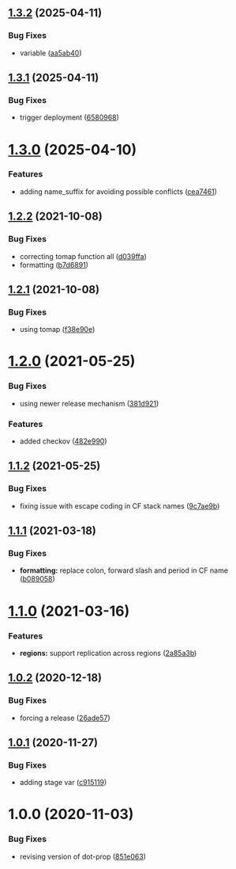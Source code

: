 ## [1.3.2](http://bitbucket.org/adaptavistlabs/module-secret/compare/v1.3.1...v1.3.2) (2025-04-11)


### Bug Fixes

* variable ([aa5ab40](http://bitbucket.org/adaptavistlabs/module-secret/commits/aa5ab401e9b449ac4a14b27c1bc88fdfdaf21ecf))

## [1.3.1](http://bitbucket.org/adaptavistlabs/module-secret/compare/v1.3.0...v1.3.1) (2025-04-11)


### Bug Fixes

* trigger deployment ([6580968](http://bitbucket.org/adaptavistlabs/module-secret/commits/6580968d48f1892dc170212cb3deb9bb266a40d3))

# [1.3.0](http://bitbucket.org/adaptavistlabs/module-secret/compare/v1.2.2...v1.3.0) (2025-04-10)


### Features

* adding name_suffix for avoiding possible conflicts ([cea7461](http://bitbucket.org/adaptavistlabs/module-secret/commits/cea74612e2c2507d223ed3454a59e48c175b302e))

## [1.2.2](http://bitbucket.org/adaptavistlabs/module-secret/compare/v1.2.1...v1.2.2) (2021-10-08)


### Bug Fixes

* correcting tomap function all ([d039ffa](http://bitbucket.org/adaptavistlabs/module-secret/commits/d039ffac0ce4f8a25c2932ca74de5467a7ddb95a))
* formatting ([b7d6891](http://bitbucket.org/adaptavistlabs/module-secret/commits/b7d6891fa470ad303ac4be3593f588addd5b3208))

## [1.2.1](http://bitbucket.org/adaptavistlabs/module-secret/compare/v1.2.0...v1.2.1) (2021-10-08)


### Bug Fixes

* using tomap ([f38e90e](http://bitbucket.org/adaptavistlabs/module-secret/commits/f38e90ed5fb97e9b1359e55265439cc2a3ddf5ec))

# [1.2.0](http://bitbucket.org/adaptavistlabs/module-secret/compare/v1.1.2...v1.2.0) (2021-05-25)


### Bug Fixes

* using newer release mechanism ([381d921](http://bitbucket.org/adaptavistlabs/module-secret/commits/381d9213b46ad6ca3837842744ec5c4e56a7a848))


### Features

* added checkov ([482e990](http://bitbucket.org/adaptavistlabs/module-secret/commits/482e990b82267b7d2e574cd03cc6c1d97790aa4c))

## [1.1.2](http://bitbucket.org/adaptavistlabs/module-secret/compare/v1.1.1...v1.1.2) (2021-05-25)


### Bug Fixes

* fixing issue with escape coding in CF stack names ([9c7ae9b](http://bitbucket.org/adaptavistlabs/module-secret/commits/9c7ae9b3ca992213567372d5b6c4eb94dd5f3bbe))

## [1.1.1](http://bitbucket.org/adaptavistlabs/module-secret/compare/v1.1.0...v1.1.1) (2021-03-18)


### Bug Fixes

* **formatting:** replace colon, forward slash and period in CF name ([b089058](http://bitbucket.org/adaptavistlabs/module-secret/commits/b08905851992ed9a10e2d5aaaa60dc3f7b2e2e2f))

# [1.1.0](http://bitbucket.org/adaptavistlabs/module-secret/compare/v1.0.2...v1.1.0) (2021-03-16)


### Features

* **regions:** support replication across regions ([2a85a3b](http://bitbucket.org/adaptavistlabs/module-secret/commits/2a85a3bb26641a27e960c36079335eef9bcc885d))

## [1.0.2](http://bitbucket.org/adaptavistlabs/module-secret/compare/v1.0.1...v1.0.2) (2020-12-18)


### Bug Fixes

* forcing a release ([26ade57](http://bitbucket.org/adaptavistlabs/module-secret/commits/26ade57767a581fffe86e2381f58e96e0b44f32c))

## [1.0.1](http://bitbucket.org/adaptavistlabs/module-secret/compare/v1.0.0...v1.0.1) (2020-11-27)


### Bug Fixes

* adding stage var ([c915119](http://bitbucket.org/adaptavistlabs/module-secret/commits/c915119ec368c99b9ce8cdee5695cc4afed60888))

# 1.0.0 (2020-11-03)


### Bug Fixes

* revising version of dot-prop ([851e063](http://bitbucket.org/adaptavistlabs/module-secret/commits/851e06372dec71d89153a8f501416d8799300bdf))
